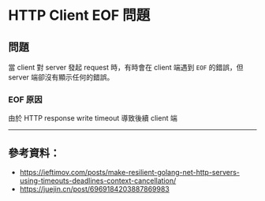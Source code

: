 # HTTP Client EOF 問題

## 問題

當 client 對 server 發起 request 時，有時會在 client 端遇到 `EOF` 的錯誤，但 server 端卻沒有顯示任何的錯誤。

### EOF 原因

由於 HTTP response write timeout 導致後續 client 端  

----

## 參考資料：

* https://ieftimov.com/posts/make-resilient-golang-net-http-servers-using-timeouts-deadlines-context-cancellation/
* https://juejin.cn/post/6969184203887869983